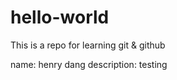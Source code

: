hello-world
===========
This is a repo for learning git & github

name: henry dang
description: testing
